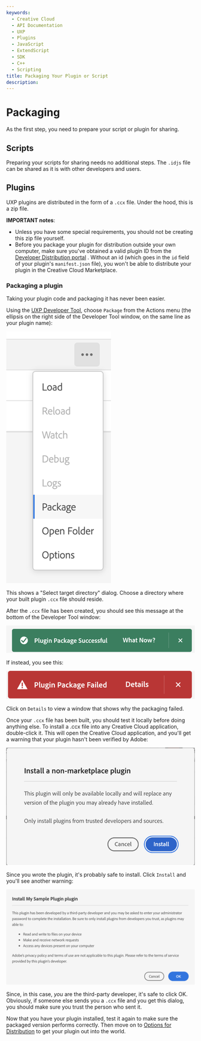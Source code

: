 ```yaml
---
keywords:
  - Creative Cloud
  - API Documentation
  - UXP
  - Plugins
  - JavaScript
  - ExtendScript
  - SDK
  - C++
  - Scripting
title: Packaging Your Plugin or Script
description:
---
```


# Packaging 
As the first step, you need to prepare your script or plugin for sharing.

## Scripts
Preparing your scripts for sharing needs no additional steps. The `.idjs` file can be shared as it is with other developers and users.

## Plugins
UXP plugins are distributed in the form of a `.ccx` file. Under the hood, this is a zip file. 

<InlineAlert variant="info" slots="text1, text1"/>

**IMPORTANT notes**:
- Unless you have some special requirements, you should not be creating this zip file yourself.
- Before you package your plugin for distribution outside your own computer, make sure you've obtained a valid plugin ID from the [Developer Distribution portal](https://developer.adobe.com/developer-distribution/creative-cloud/docs/guides/plugin_id/)
. Without an id (which goes in the `id` field of your plugin's `manifest.json` file), you won't be able to distribute your plugin in the Creative Cloud Marketplace.



### Packaging a plugin
Taking your plugin code and packaging it has never been easier.

Using the [UXP Developer Tool](../../devtool/), choose `Package` from the Actions menu (the ellipsis on the right side of the Developer Tool window, on the same line as your plugin name):

![Package Menu](../images/udt-package-menu.png)

This shows a "Select target directory" dialog. Choose a directory where your built plugin `.ccx` file should reside.

After the `.ccx` file has been created, you should see this message at the bottom of the Developer Tool window:

![Package Success](../images/package-success.png)

If instead, you see this:

![Package Failed](../images/package-failed.png)

Click on `Details` to view a window that shows why the packaging failed.

Once your `.ccx` file has been built, you should test it locally before doing anything else. To install a .ccx file into any Creative Cloud application, double-click it. This will open the Creative Cloud application, and you'll get a warning that your plugin hasn't been verified by Adobe:

![Verify Failed](../images/verify-failed.png)

Since you wrote the plugin, it's probably safe to install. Click `Install` and you'll see another warning:

![Install Warning](../images/install-warning.png)

Since, in this case, *you* are the third-party developer, it's safe to click OK. Obviously, if someone else sends you a `.ccx` file and you get this dialog, you should make sure you trust the person who sent it.

Now that you have your plugin installed, test it again to make sure the packaged version performs correctly. Then move on to [Options for Distribution](../distribution-options) to get your plugin out into the world.
